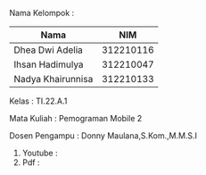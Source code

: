 Nama Kelompok :

| Nama              | NIM       |
| ----------------- | --------- | 
| Dhea Dwi Adelia   | 312210116 |
| Ihsan Hadimulya   | 312210047 |
| Nadya Khairunnisa | 312210133 |


Kelas      : TI.22.A.1

Mata Kuliah  : Pemograman Mobile 2

Dosen Pengampu  : Donny Maulana,S.Kom.,M.M.S.I


1. Youtube :
2. Pdf :

